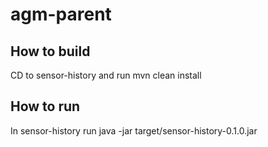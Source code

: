 # agm-parent

## How to build

CD to sensor-history and run mvn clean install

## How to run

In sensor-history run java -jar target/sensor-history-0.1.0.jar
